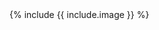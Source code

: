 <dd class="building-components-dd-block">
<div markdown="1">
{% include {{ include.image }} %}
</div>
</dd>